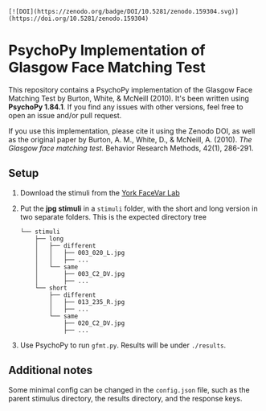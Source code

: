 `[![DOI](https://zenodo.org/badge/DOI/10.5281/zenodo.159304.svg)](https://doi.org/10.5281/zenodo.159304)`

# PsychoPy Implementation of Glasgow Face Matching Test

This repository contains a PsychoPy implementation of the Glasgow Face Matching Test by Burton, White, & McNeill (2010). It's been written using **PsychoPy 1.84.1**. If you find any issues with other versions, feel free to open an issue and/or pull request.

If you use this implementation, please cite it using the Zenodo DOI, as well as the original paper by Burton, A. M., White, D., & McNeill, A. (2010). *The Glasgow face matching test.* Behavior Research Methods, 42(1), 286-291.

## Setup

1. Download the stimuli from the [York FaceVar Lab](http://www.facevar.com/downloads/gfmt)
2. Put the **jpg stimuli** in a `stimuli` folder, with the short and long version in two separate folders. This is the expected directory tree

    ```
    └── stimuli
        ├── long
        │   ├── different
        │   │   ├── 003_020_L.jpg
        │   │   ├── ...
        │   └── same
        │       ├── 003_C2_DV.jpg
        │       ├── ...
        └── short
            ├── different
            │   ├── 013_235_R.jpg
            │   ├── ...  
            └── same
                ├── 020_C2_DV.jpg
                ├── ...
    ```

3. Use PsychoPy to run `gfmt.py`. Results will be under `./results`.

## Additional notes

Some minimal config can be changed in the `config.json` file, such as the parent stimulus directory, the results directory, and the response keys.